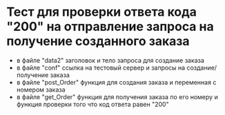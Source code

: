 ﻿# Тест для проверки ответа кода "200" на отправление запроса на получение созданного заказа
- в файле "data2" заголовок и тело запроса для создание заказа
- в файле "conf" ссылка на тестовый сервер и запросы на создание/получение заказа
- в файле "post_Order" функция для создания заказа и переменная с номером заказа
- в файле "get_Order" функция для получения заказа по его номеру и функция проверки того что код ответа равен "200" 